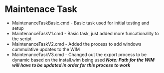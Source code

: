 # Maintenace Task

- MaintenanceTaskBasic.cmd - Basic task used for initial testing and setup
- MaintenanceTaskV1.cmd - Basic task, just added more funcationality to the script
- MaintenanceTaskV2.cmd - Added the process to add windows cummulative updates to the WIM
- MaintenanceTaskV3.cmd - Changed out the export process to be dynamic based on the install.wim being used
    ***Note: Path for the WIM will have to be updated in order for this process to work***